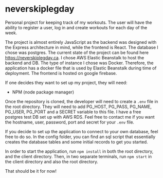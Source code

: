 # neverskiplegday

Personal project for keeping track of my workouts. The user will have the ability to register a user, log in and create workouts for each day of the week.

The project is almost entirely JavaScript as the backend was designed with the Express architecture in mind, while the frontend is React. The database I chose was postgres. The current state of the project can be found here https://neverskiplegday.ca. I chose AWS Elastic Beanstalk to host the backend and DB. The type of instance I chose was Docker. Therefore, the application has a docker file that is used by Elastic Beanstalk during time of deployment. The frontend is hosted on google firebase.

If one decides they want to set up my project, they will need:

- NPM (node package manager)

Once the repository is cloned, the developer will need to create a `.env` file in the root directory. They will need to add PG_HOST, PG_PASS, PG_NAME, PG_USER, PG_PORT and a SECRET variable to this file. I have a free postgres test DB set up with AWS RDS. Feel free to contact me if you want the hostname, user, password, port and secret for your `.env` file.

If you decide to set up the application to connect to your own database, feel free to do so. In the config folder, you can find an sql script that essentially creates the database tables and some initial records to get you started.

In order to start the application, run `npm install` in both the root directory, and the client directory. Then, in two separate terminals, run `npm start` in the client directory and also the root directory.

That should be it for now!
